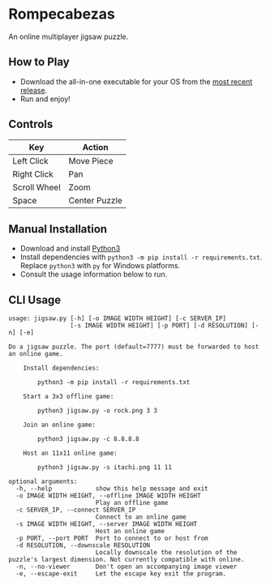 # Rompecabezas

An online multiplayer jigsaw puzzle.

## How to Play

* Download the all-in-one executable for your OS from the [most recent release](https://github.com/harrisonmg/rompecabezas/releases).
* Run and enjoy!

## Controls
| Key          | Action        |
|--------------|---------------|
| Left Click   | Move Piece    |
| Right Click  | Pan           |
| Scroll Wheel | Zoom          |
| Space        | Center Puzzle |

## Manual Installation
* Download and install [Python3](https://www.python.org/downloads/)
* Install dependencies with `python3 -m pip install -r requirements.txt`. Replace `python3` with `py` for Windows platforms.
* Consult the usage information below to run.

## CLI Usage
```
usage: jigsaw.py [-h] [-o IMAGE WIDTH HEIGHT] [-c SERVER_IP]
                 [-s IMAGE WIDTH HEIGHT] [-p PORT] [-d RESOLUTION] [-n] [-e]

Do a jigsaw puzzle. The port (default=7777) must be forwarded to host an online game.

    Install dependencies:

        python3 -m pip install -r requirements.txt

    Start a 3x3 offline game:

        python3 jigsaw.py -o rock.png 3 3

    Join an online game:

        python3 jigsaw.py -c 8.8.8.8

    Host an 11x11 online game:

        python3 jigsaw.py -s itachi.png 11 11

optional arguments:
  -h, --help            show this help message and exit
  -o IMAGE WIDTH HEIGHT, --offline IMAGE WIDTH HEIGHT
                        Play an offline game
  -c SERVER_IP, --connect SERVER_IP
                        Connect to an online game
  -s IMAGE WIDTH HEIGHT, --server IMAGE WIDTH HEIGHT
                        Host an online game
  -p PORT, --port PORT  Port to connect to or host from
  -d RESOLUTION, --downscale RESOLUTION
                        Locally downscale the resolution of the puzzle's largest dimension. Not currently compatible with online.
  -n, --no-viewer       Don't open an accompanying image viewer
  -e, --escape-exit     Let the escape key exit the program.
  ```

